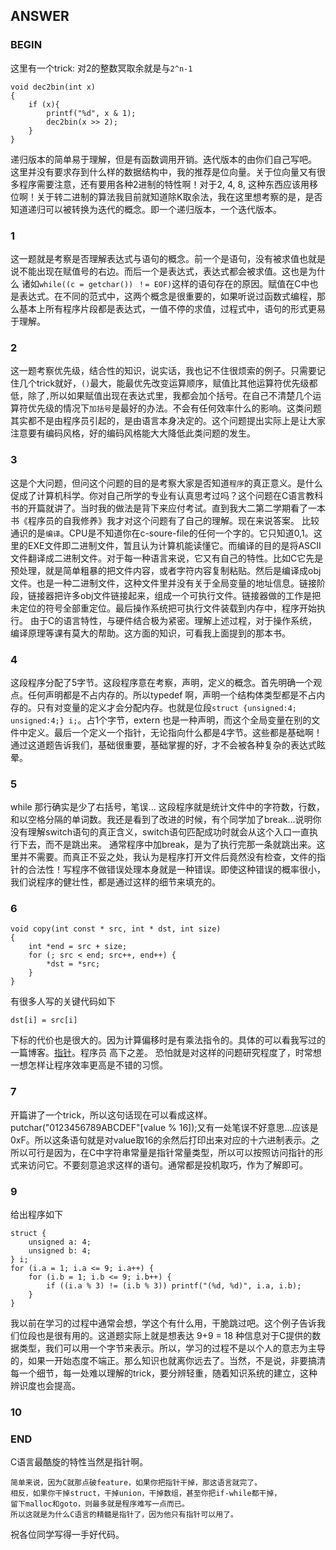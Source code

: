 ## ANSWER

### BEGIN
这里有一个trick: 对2的整数冥取余就是与`2^n-1`

```
void dec2bin(int x) 
{
    if (x){
        printf("%d", x & 1);
        dec2bin(x >> 2);
    }
}
```
递归版本的简单易于理解，但是有函数调用开销。迭代版本的由你们自己写吧。
这里并没有要求存到什么样的数据结构中，我的推荐是位向量。关于位向量又有很多程序需要注意，还有要用各种2进制的特性啊！对于2, 4, 8, 这种东西应该用移位啊！关于转二进制的算法我目前就知道除K取余法，我在这里想考察的是，是否知道递归可以被转换为迭代的概念。即一个递归版本，一个迭代版本。

### 1
这一题就是考察是否理解表达式与语句的概念。前一个是语句，没有被求值也就是说不能出现在赋值号的右边。而后一个是表达式，表达式都会被求值。这也是为什么
诸如`while((c = getchar()) ！= EOF)`这样的语句存在的原因。赋值在C中也是表达式。在不同的范式中，这两个概念是很重要的，如果听说过函数式编程，那么基本上所有程序片段都是表达式，一值不停的求值，过程式中，语句的形式更易于理解。

### 2
这一题考察优先级，结合性的知识，说实话，我也记不住很烦索的例子。只需要记住几个trick就好，`()`最大，能最优先改变运算顺序，赋值比其他运算符优先级都低，除了`,`所以如果赋值出现在表达式里，我都会加个括号。在自己不清楚几个运算符优先级的情况下`加括号`是最好的办法。不会有任何效率什么的影响。这类问题其实都不是由程序员引起的，是由语言本身决定的。这个问题提出实际上是让大家注意要有编码风格，好的编码风格能大大降低此类问题的发生。

### 3
这是个大问题，但问这个问题的目的是考察大家是否知道`程序`的真正意义。是什么促成了计算机科学。你对自己所学的专业有认真思考过吗？这个问题在C语言教科书的开篇就讲了。当时我的做法是背下来应付考试。直到我大二第二学期看了一本书《程序员的自我修养》我才对这个问题有了自己的理解。现在来说答案。
比较通识的是`编译`。CPU是不知道你在c-soure-file的任何一个字的。它只知道0,1。这里的EXE文件即二进制文件，暂且认为计算机能读懂它。而编译的目的是将ASCII文件翻译成二进制文件。对于每一种语言来说，它又有自己的特性。比如C它先是预处理，就是简单粗暴的把文件内容，或者字符内容复制粘贴。然后是编译成obj文件。也是一种二进制文件，这种文件里并没有关于全局变量的地址信息。链接阶段，链接器把许多obj文件链接起来，组成一个可执行文件。链接器做的工作是把未定位的符号全部重定位。最后操作系统把可执行文件装载到内存中，程序开始执行。
由于C的语言特性，与硬件结合极为紧密。理解上述过程，对于操作系统，编译原理等课有莫大的帮助。这方面的知识，可看我上面提到的那本书。

### 4
这段程序分配了5字节。这段程序意在考察，声明，定义的概念。首先明确一个观点。任何声明都是不占内存的。所以typedef 啊，声明一个结构体类型都是不占内存的。只有对变量的定义才会分配内存。也就是位段`struct {unsigned:4; unsigned:4;} i;`。占1个字节，extern 也是一种声明，而这个全局变量在别的文件中定义。最后一个定义一个指针，无论指向什么都是4字节。这些都是基础啊！通过这道题告诉我们，基础很重要，基础掌握的好，才不会被各种复杂的表达式眩晕。

### 5
while 那行确实是少了右括号，笔误...
这段程序就是统计文件中的字符数，行数，和以空格分隔的单词数。我还是看到了改进的时候，有个同学加了break...说明你没有理解switch语句的真正含义，switch语句匹配成功时就会从这个入口一直执行下去，而不是跳出来。 通常程序中加break，是为了执行完那一条就跳出来。这里并不需要。而真正不妥之处，我认为是程序打开文件后竟然没有检查，文件的指针的合法性！写程序不做错误处理本身就是一种错误。即使这种错误的概率很小，我们说程序的健壮性，都是通过这样的细节来填充的。

### 6
```
void copy(int const * src, int * dst, int size)
{
    int *end = src + size;
    for (; src < end; src++, end++) {
        *dst = *src;
    }
}
```
有很多人写的关键代码如下
```
dst[i] = src[i]
```
下标的代价也是很大的。因为计算偏移时是有乘法指令的。具体的可以看我写过的一篇博客。[指针](https://github.com/whps/whps.github.io/issues/7)。程序员
高下之差。 恐怕就是对这样的问题研究程度了，时常想一想怎样让程序效率更高是不错的习惯。

### 7
开篇讲了一个trick，所以这句话现在可以看成这样。
putchar("0123456789ABCDEF"[value % 16]);又有一处笔误不好意思...应该是0xF。所以这条语句就是对value取16的余然后打印出来对应的十六进制表示。之所以可行是因为，在C中字符串常量是指针常量类型，所以可以按照访问指针的形式来访问它。不要刻意追求这样的语句。通常都是投机取巧，作为了解即可。

### 9
给出程序如下
```
struct {
    unsigned a: 4;
    unsigned b: 4;
} i;
for (i.a = 1; i.a <= 9; i.a++) {
    for (i.b = 1; i.b <= 9; i.b++) {
        if ((i.a % 3) != (i.b % 3)) printf("(%d, %d)", i.a, i.b); 
    }
}
```
我以前在学习的过程中通常会想，学这个有什么用，干脆跳过吧。这个例子告诉我们位段也是很有用的。这道题实际上就是想表达 9+9 = 18 种信息对于C提供的数据类型，我们可以用一个字节来表示。所以，学习的过程不是以个人的意志为主导的，如果一开始态度不端正。那么知识也就离你远去了。当然，不是说，非要搞清每一个细节，每一处难以理解的trick，要分辨轻重，随着知识系统的建立，这种辨识度也会提高。

### 10

### END
C语言最酷旋的特性当然是指针啊。
```
简单来说，因为C就那点破feature，如果你把指针干掉，那这语言就完了。
相反，如果你干掉struct，干掉union，干掉数组，甚至你把if-while都干掉，
留下malloc和goto，则最多就是程序难写一点而已。
所以这就是为什么C语言的精髓是指针了，因为他只有指针可以用了。
```
祝各位同学写得一手好代码。
